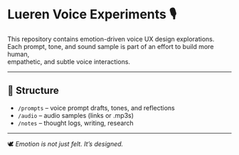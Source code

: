 # Lueren Voice Experiments 🎙️

This repository contains emotion-driven voice UX design explorations.  
Each prompt, tone, and sound sample is part of an effort to build more human,  
empathetic, and subtle voice interactions.

---

## 🧠 Structure

- `/prompts` – voice prompt drafts, tones, and reflections  
- `/audio` – audio samples (links or .mp3s)  
- `/notes` – thought logs, writing, research

---

🕊️ *Emotion is not just felt. It’s designed.*
